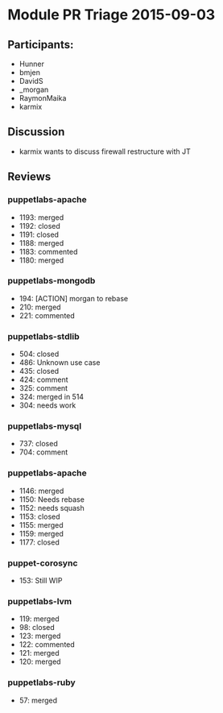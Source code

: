 # Module PR Triage 2015-09-03
## Participants:
* Hunner
* bmjen
* DavidS
* _morgan
* RaymonMaika
* karmix

## Discussion
* karmix wants to discuss firewall restructure with JT

## Reviews
### puppetlabs-apache
* 1193: merged
* 1192: closed
* 1191: closed
* 1188: merged
* 1183: commented
* 1180: merged

### puppetlabs-mongodb
* 194: [ACTION] morgan to rebase
* 210: merged
* 221: commented

### puppetlabs-stdlib
* 504: closed
* 486: Unknown use case
* 435: closed
* 424: comment
* 325: comment
* 324: merged in 514
* 304: needs work

### puppetlabs-mysql
* 737: closed
* 704: comment

### puppetlabs-apache
* 1146: merged
* 1150: Needs rebase
* 1152: needs squash
* 1153: closed
* 1155: merged
* 1159: merged
* 1177: closed

### puppet-corosync
* 153: Still WIP

### puppetlabs-lvm
* 119: merged
* 98: closed
* 123: merged
* 122: commented
* 121: merged
* 120: merged

### puppetlabs-ruby
* 57: merged

